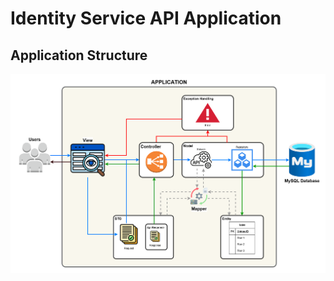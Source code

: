 # Identity Service API Application

## Application Structure
![Application Structure](src/main/resources/static%2FIdentity-Service-API.png)